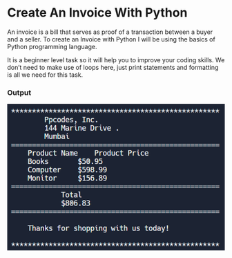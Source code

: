 # Create An Invoice With Python

An invoice is a bill that serves as proof of a transaction between a buyer and a seller.
To create an Invoice with Python I will be using the basics of Python programming language. 

It is a beginner level task so it will help you to improve your coding skills. We don’t need to make use of loops here, just print statements and formatting is all we need for this task.

### Output

![output](output.png)